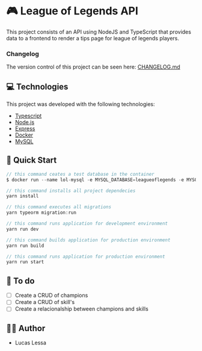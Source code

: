 # 🎮 League of Legends API
This project consists of an API using NodeJS and TypeScript that provides data to a frontend to render a tips page for league of legends players.

### Changelog
The version control of this project can be seen here: [CHANGELOG.md](changelog.md)

## 💻 Technologies
This project was developed with the following technologies:

- [Typescript](https://www.typescriptlang.org/)
- [Node.js](https://nodejs.org/en/)
- [Express](https://expressjs.com/pt-br/)
- [Docker](https://www.docker.com/)
- [MySQL](https://www.mysql.com/)

## 🏁 Quick Start
``` js
// this command ceates a test database in the container
$ docker run --name lol-mysql -e MYSQL_DATABASE=leagueoflegends -e MYSQL_ROOT_PASSWORD=password -p 3306:3306 --restart always -d mysql:latest

// this command installs all project dependecies 
yarn install

// this command executes all migrations
yarn typeorm migration:run

// this command runs application for development environment
yarn run dev

// this command builds application for production environment
yarn run build

// this command runs application for production environment
yarn run start
```

## 🚀 To do
- [ ] Create a CRUD of champions
- [ ] Create a CRUD of skill's
- [ ] Create a relacionalship between champions and skills

## 🧑‍💻 Author
- Lucas Lessa

